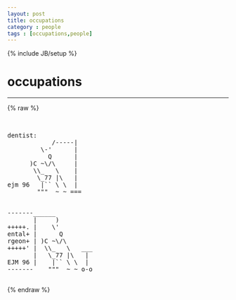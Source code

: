 ```yaml
---
layout: post
title: occupations
category : people
tags : [occupations,people]
---
```

{% include JB/setup %}
# occupations
---
{% raw %}
<pre>


dentist:
            /-----|
         \-&#039;      |
           Q      |
      )C ~\/\     |
       \\_   \    |
        \_77 |\   |
ejm 96   |`` \ \  |
        &quot;&quot;&quot;  ~ ~ ===


-------______
       |     )
+++++. |    \&#039;
ental+ |      Q
rgeon+ | )C ~\/\
+++++&#039; |  \\_   \   ___
       |   \_77 |\   |
EJM 96 |    |`` \ \  |
-------    &quot;&quot;&quot;  ~ ~ o-o
 </pre>
{% endraw %}
